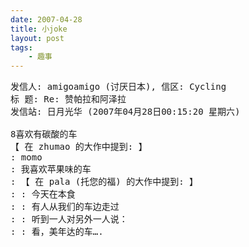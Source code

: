 ```yaml
---
date: 2007-04-28
title: 小joke
layout: post
tags:
    - 趣事
---
```

<pre>
发信人: amigoamigo (讨厌日本), 信区: Cycling
标 题: Re: 赞帕拉和阿泽拉
发信站: 日月光华 (2007年04月28日00:15:20 星期六)

8喜欢有碳酸的车
【 在 zhumao 的大作中提到: 】
: momo
: 我喜欢苹果味的车
: 【 在 pala (托您的福) 的大作中提到: 】
: : 今天在本食
: : 有人从我们的车边走过
: : 听到一人对另外一人说：
: : 看，美年达的车….
</pre>
